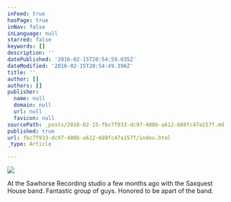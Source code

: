 ```yaml
---
inFeed: true
hasPage: true
inNav: false
inLanguage: null
starred: false
keywords: []
description: ''
datePublished: '2016-02-15T20:54:59.035Z'
dateModified: '2016-02-15T20:54:49.396Z'
title: ''
author: []
authors: []
publisher:
  name: null
  domain: null
  url: null
  favicon: null
sourcePath: _posts/2016-02-15-fbc7f933-dc97-408b-a612-688fc47a157f.md
published: true
url: fbc7f933-dc97-408b-a612-688fc47a157f/index.html
_type: Article

---
```

![](https://the-grid-user-content.s3-us-west-2.amazonaws.com/e550d6e8-f2fb-4fc1-bbab-c0f46c677c7f.jpg)

At the Sawhorse Recording studio a few months ago with the Saxquest House band. Fantastic group of guys. Honored to be apart of the band.